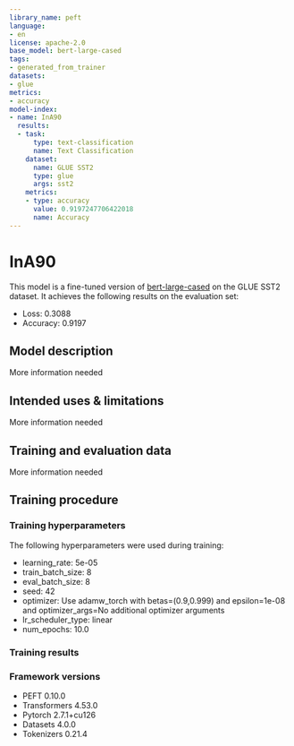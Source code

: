 ```yaml
---
library_name: peft
language:
- en
license: apache-2.0
base_model: bert-large-cased
tags:
- generated_from_trainer
datasets:
- glue
metrics:
- accuracy
model-index:
- name: InA90
  results:
  - task:
      type: text-classification
      name: Text Classification
    dataset:
      name: GLUE SST2
      type: glue
      args: sst2
    metrics:
    - type: accuracy
      value: 0.9197247706422018
      name: Accuracy
---
```


<!-- This model card has been generated automatically according to the information the Trainer had access to. You
should probably proofread and complete it, then remove this comment. -->

# InA90

This model is a fine-tuned version of [bert-large-cased](https://huggingface.co/bert-large-cased) on the GLUE SST2 dataset.
It achieves the following results on the evaluation set:
- Loss: 0.3088
- Accuracy: 0.9197

## Model description

More information needed

## Intended uses & limitations

More information needed

## Training and evaluation data

More information needed

## Training procedure

### Training hyperparameters

The following hyperparameters were used during training:
- learning_rate: 5e-05
- train_batch_size: 8
- eval_batch_size: 8
- seed: 42
- optimizer: Use adamw_torch with betas=(0.9,0.999) and epsilon=1e-08 and optimizer_args=No additional optimizer arguments
- lr_scheduler_type: linear
- num_epochs: 10.0

### Training results



### Framework versions

- PEFT 0.10.0
- Transformers 4.53.0
- Pytorch 2.7.1+cu126
- Datasets 4.0.0
- Tokenizers 0.21.4